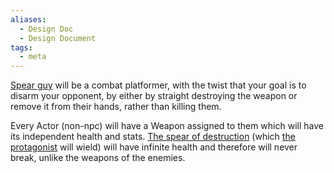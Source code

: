 ```yaml
---
aliases:
  - Design Doc
  - Design Document
tags:
  - meta
---
```

[Spear guy](chars/spear-guy.md) will be a combat platformer, with the twist that your goal is to disarm your opponent, by either by straight destroying the weapon or remove it from their hands, rather than killing them. 

Every Actor (non-npc) will have a Weapon assigned to them which will have its independent health and stats. [The spear of destruction](items/the-spear-of-destruction.md) (which [the protagonist](spear-guy.md) will wield) will have infinite health and therefore will never break, unlike the weapons of the enemies. 
